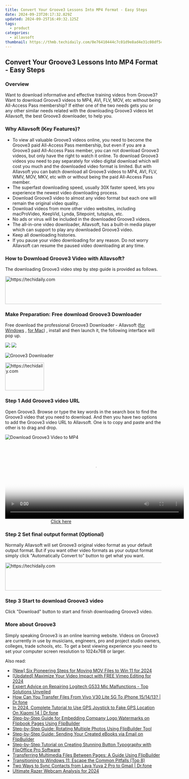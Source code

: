 ```yaml
---
title: Convert Your Groove3 Lessons Into MP4 Format - Easy Steps
date: 2024-09-23T20:17:32.829Z
updated: 2024-09-25T16:49:32.125Z
tags:
  - product
categories:
  - allavsoft
thumbnail: https://thmb.techidaily.com/0e76410444c7c01d9e8ad4e31c08df5ce8b625bff84337aa8bb982a08609d9e6.jpg
---
```


## Convert Your Groove3 Lessons Into MP4 Format - Easy Steps

### Overview

Want to download informative and effective training videos from Groove3? Want to download Groove3 videos to MP4, AVI, FLV, MOV, etc without being All-Access Pass membership? If either one of the two needs gets you or any other similar needs related with the downloading Groove3 videos let Allavsoft, the best Groove3 downloader, to help you.

### Why Allavsoft (Key Features)?

* To view all valuable Groove3 videos online, you need to become the Groove3 paid All-Access Pass membership, but even if you are a Groove3 paid All-Access Pass member, you can not download Groove3 videos, but only have the right to watch it online. To download Groove3 videos you need to pay separately for video digital download which will cost you much and the downloaded video format is limited. But with Allavsoft you can batch download all Groove3 videos to MP4, AVI, FLV, WMV, MOV, MKV, etc with or without being the paid All-Access Pass member.
* The superfast downloading speed, usually 30X faster speed, lets you experience the newest video downloading process.
* Download Groove3 video to almost any video format but each one will remain the original video quality.
* Download videos from more other video websites, including macProVideo, KeepVid, Lynda, Sitepoint, tutsplus, etc.
* No ads or virus will be included in the downloaded Groove3 videos.
* The all-in-one video downloader, Allavsoft, has a built-in media player which can support to play any downloaded Groove3 video.
* Keep all downloading histories.
* If you pause your video downloading for any reason. Do not worry Allavsoft can resume the paused video downloading at any time.

### How to Download Groove3 Video with Allavsoft?

The downloading Groove3 video step by step guide is provided as follows.

<!-- affiliate ads begin -->
<a href="https://dhgate.sjv.io/c/5597632/1172027/12108" target="_top" id="1172027">
  <img src="//a.impactradius-go.com/display-ad/12108-1172027" border="0" alt="https://techidaily.com" width="728" height="90"/>
</a>
<img height="0" width="0" src="https://dhgate.sjv.io/i/5597632/1172027/12108" style="position:absolute;visibility:hidden;" border="0" />
<!-- affiliate ads end -->

### Make Preparation: Free download Groove3 Downloader

Free download the professional Groove3 Downloader - Allavsoft ([for Windows](https://tools.techidaily.com/allavsoft/products/) , [for Mac](https://tools.techidaily.com/allavsoft/products/)) , install and then launch it, the following interface will pop up.

[![](https://www.allavsoft.com/how-to/../images/how-to/free-download-win.jpg)](https://tools.techidaily.com/allavsoft/products/) [![](https://www.allavsoft.com/how-to/../images/how-to/free-download-mac.jpg)](https://tools.techidaily.com/allavsoft/products/)

![Groove3 Downloader](https://www.allavsoft.com/how-to/../images/allavsoft/screen-shot-600.jpg)

<!-- affiliate ads begin -->
<a href="https://25home.pxf.io/c/5597632/2148637/16836" target="_top" id="2148637">
  <img src="//a.impactradius-go.com/display-ad/16836-2148637" border="0" alt="https://techidaily.com" width="125" height="90"/>
</a>
<img height="0" width="0" src="https://25home.pxf.io/i/5597632/2148637/16836" style="position:absolute;visibility:hidden;" border="0" />
<!-- affiliate ads end -->

### Step 1 Add Groove3 video URL

Open Groove3\. Browse or type the key words in the search box to find the Groove3 video that you need to download. And then you have two options to add the Groove3 video URL to Allavsoft. One is to copy and paste and the other is to drag and drop.

![Download Groove3 Video to MP4](https://www.allavsoft.com/how-to/../images/how-to/download-rtmp-video/download-rtmp-video.jpg)

<!-- affiliate ads begin -->
<span id="1983473">
					<video width="576" height="240" style="cursor:pointer"
           poster="//a.impactradius-go.com/display-clicktoplayimage/1983473.png"
           onclick="if(!this.playClicked){this.play();this.setAttribute('controls',true);this.playClicked=true;}">
	   <source src="//a.impactradius-go.com/display-ad/22993-1983473">
	   <img src="//a.impactradius-go.com/display-clicktoplayimage/1983473.png" style="border: none; height: 100%; width: 100%; object-fit: contain">
	</video>
	<div style="width:360px;text-align:center"><a href="javascript:window.open(decodeURIComponent('https%3A%2F%2Fhomestyler.sjv.io%2Fc%2F5597632%2F1983473%2F22993'), '_blank');void(0);">Click here</a></div>
</span>
<img height="0" width="0" src="https://imp.pxf.io/i/5597632/1983473/22993" style="position:absolute;visibility:hidden;" border="0" />
<!-- affiliate ads end -->

### Step 2 Set final output format (Optional)

Normally Allavsoft will set Groove3 original video format as your default output format. But if you want other video formats as your output format simply click "Automatically Convert to" button to get what you want.

<!-- affiliate ads begin -->
<a href="https://versadesk.pxf.io/c/5597632/1815679/21290" target="_top" id="1815679">
  <img src="//a.impactradius-go.com/display-ad/21290-1815679" border="0" alt="https://techidaily.com" width="728" height="90"/>
</a>
<img height="0" width="0" src="https://versadesk.pxf.io/i/5597632/1815679/21290" style="position:absolute;visibility:hidden;" border="0" />
<!-- affiliate ads end -->

### Step 3 Start to download Groove3 video

Click "Download" button to start and finish downloading Groove3 video.

### More about Groove3

Simply speaking Groove3 is an online learning website. Videos on Groove3 are currently in use by musicians, engineers, pro and project studio owners, colleges, trade schools, etc. To get a best viewing experience you need to set your computer screen resolution to 1024x768 or larger.

<ins class="adsbygoogle"
     style="display:block"
     data-ad-format="autorelaxed"
     data-ad-client="ca-pub-7571918770474297"
     data-ad-slot="1223367746"></ins>

<ins class="adsbygoogle"
     style="display:block"
     data-ad-client="ca-pub-7571918770474297"
     data-ad-slot="8358498916"
     data-ad-format="auto"
     data-full-width-responsive="true"></ins>

<span class="atpl-alsoreadstyle">Also read:</span>
<div><ul>
<li><a href="https://remote-screen-capture.techidaily.com/new-six-pioneering-steps-for-moving-mov-files-to-win-11-for-2024/"><u>[New] Six Pioneering Steps for Moving MOV Files to Win 11 for 2024</u></a></li>
<li><a href="https://vimeo-videos.techidaily.com/updated-maximize-your-video-impact-with-free-vimeo-editing-for-2024/"><u>[Updated] Maximize Your Video Impact with FREE Vimeo Editing for 2024</u></a></li>
<li><a href="https://sound-issues.techidaily.com/1723016484956-expert-advice-on-repairing-logitech-g533-mic-malfunctions-top-solutions-unveiled/"><u>Expert Advice on Repairing Logitech G533 Mic Malfunctions - Top Solutions Unveiled</u></a></li>
<li><a href="https://blog-min.techidaily.com/how-can-you-transfer-files-from-vivo-v30-lite-5g-to-iphone-151413-drfone-by-drfone-transfer-from-android-transfer-from-android/"><u>How Can You Transfer Files From Vivo V30 Lite 5G To iPhone 15/14/13? | Dr.fone</u></a></li>
<li><a href="https://review-topics.techidaily.com/in-2024-complete-tutorial-to-use-gps-joystick-to-fake-gps-location-on-xiaomi-14-drfone-by-drfone-virtual-android/"><u>In 2024, Complete Tutorial to Use GPS Joystick to Fake GPS Location On Xiaomi 14 | Dr.fone</u></a></li>
<li><a href="https://fox-shield.techidaily.com/step-by-step-guide-for-embedding-company-logo-watermarks-on-flipbook-pages-using-flipbuilder/"><u>Step-by-Step Guide for Embedding Company Logo Watermarks on Flipbook Pages Using FlipBuilder</u></a></li>
<li><a href="https://fox-shield.techidaily.com/step-by-step-guide-rotating-multiple-photos-using-flipbuilder-tool/"><u>Step-by-Step Guide: Rotating Multiple Photos Using FlipBuilder Tool</u></a></li>
<li><a href="https://fox-shield.techidaily.com/step-by-step-guide-sending-your-created-ebooks-via-email-on-flipbuilder/"><u>Step-by-Step Guide: Sending Your Created eBooks via Email on FlipBuilder</u></a></li>
<li><a href="https://fox-shield.techidaily.com/step-by-step-tutorial-on-creating-stunning-button-typography-with-flipoffice-pro-software/"><u>Step-by-Step Tutorial on Creating Stunning Button Typography with FlipOffice Pro Software</u></a></li>
<li><a href="https://fox-shield.techidaily.com/transferring-multimedia-files-between-pages-a-guide-using-flipbuilder/"><u>Transferring Multimedia Files Between Pages: A Guide Using FlipBuilder</u></a></li>
<li><a href="https://windows11.techidaily.com/transitioning-to-windows-11-escape-the-common-pitfalls-top-8/"><u>Transitioning to Windows 11: Escape the Common Pitfalls (Top 8)</u></a></li>
<li><a href="https://android-transfer.techidaily.com/two-ways-to-sync-contacts-from-lava-yuva-2-pro-to-gmail-drfone-by-drfone-transfer-from-android-transfer-from-android/"><u>Two Ways to Sync Contacts from Lava Yuva 2 Pro to Gmail | Dr.fone</u></a></li>
<li><a href="https://screen-capture.techidaily.com/ultimate-razer-webcam-analysis-for-2024/"><u>Ultimate Razer Webcam Analysis for 2024</u></a></li>
</ul></div>


